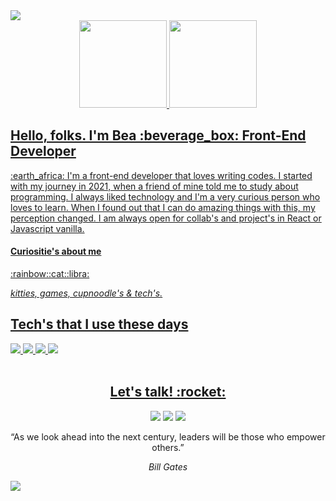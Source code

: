 
<img src="https://i.imgur.com/oWWBD9y.png"> 

<div align="center">
  <a href="https://github.com/beadobruski">
  <img height="140em" src="https://github-readme-stats.vercel.app/api?username=beadobruski&show_icons=true&theme=buefy&include_all_commits=true&count_private=true"/>
  <img height="140em" src="https://github-readme-stats.vercel.app/api/top-langs/?username=beadobruski&layout=compact&langs_count=7&theme=buefy"/>
</div>

<div align="center">
  
  
</div>


  <h2>Hello, folks. I'm Bea :beverage_box: Front-End Developer</h2>
  <p>:earth_africa: I'm a front-end developer that loves writing codes. I started with my journey in 2021, when a friend of mine told me to study about programming. I always liked technology and I'm a very curious person who loves to learn. When I found out that I can do amazing things with this, my perception changed. I am always open for collab's and project's in React or Javascript vanilla.  
  
  <h4>Curiositie's about me </h4>
  <span>:rainbow::cat::libra:</span>
  
  <i>kitties, games, cupnoodle's & tech's.</i>
  

 
 
 <div>
  <h2>Tech's that I use these days</h2>
  
  <img src="https://img.shields.io/badge/TypeScript-007ACC?style=for-the-badge&logo=typescript&logoColor=white" target="_blank">
  <img src="https://img.shields.io/badge/JavaScript-F7DF1E?style=for-the-badge&logo=javascript&logoColor=black" target="_blank">
  <img src="https://img.shields.io/badge/React-20232A?style=for-the-badge&logo=react&logoColor=61DAFB" target="_blank">
  <img src="https://img.shields.io/badge/styled--components-DB7093?style=for-the-badge&logo=styled-components&logoColor=white" target="_blank">
 </div>
  
<br>





<div align="center">
  <h2>Let's talk! :rocket:</h2>
   <a href="mailto:bbeadobruski@gmail.com"><img src="https://img.shields.io/badge/Gmail-D14836?style=for-the-badge&logo=gmail&logoColor=white" target="_blank"></a>
   <a href="https://www.linkedin.com/in/beatriz-dobruski-0b43b6191/" target="_blank"><img src="https://img.shields.io/badge/-LinkedIn-%230077B5?style=for-the-badge&logo=linkedin&logoColor=white" target="_blank"></a> 
    <a href="https://instagram.com/beatriziie" target="_blank"><img src="https://img.shields.io/badge/-Instagram-%23E4405F?style=for-the-badge&logo=instagram&logoColor=white" target="_blank"></a>
  
</div>

<p align="center">“As we look ahead into the next century, leaders will be those who empower others.”</p>
<p align="center"><i>Bill Gates</i></p>
<img src="https://i.imgur.com/YXKmT2u.png"> 
